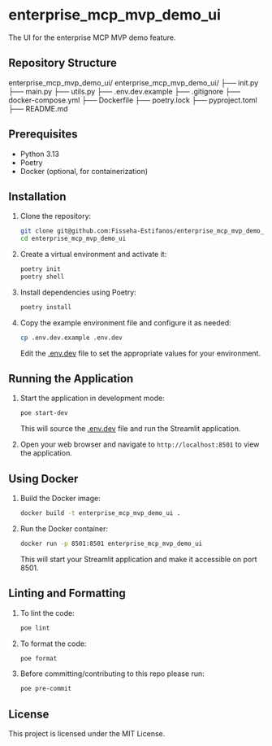 # enterprise_mcp_mvp_demo_ui

The UI for the enterprise MCP MVP demo feature.

## Repository Structure
enterprise_mcp_mvp_demo_ui/
    enterprise_mcp_mvp_demo_ui/
        ├── init.py
        ├── main.py
        ├── utils.py 
    ├── .env.dev.example
    ├── .gitignore 
    ├── docker-compose.yml
    ├── Dockerfile
    ├── poetry.lock
    ├── pyproject.toml
    ├── README.md
    
## Prerequisites

- Python 3.13
- Poetry
- Docker (optional, for containerization)

## Installation

1. Clone the repository:

    ```sh
    git clone git@github.com:Fisseha-Estifanos/enterprise_mcp_mvp_demo_ui.git
    cd enterprise_mcp_mvp_demo_ui
    ```

2. Create a virtual environment and activate it:

    ```sh
    poetry init
    poetry shell
    ```

3. Install dependencies using Poetry:

    ```sh
    poetry install
    ```

4. Copy the example environment file and configure it as needed:

    ```sh
    cp .env.dev.example .env.dev
    ```

    Edit the [.env.dev](http://_vscodecontentref_/1) file to set the appropriate values for your environment.

## Running the Application

1. Start the application in development mode:

    ```sh
    poe start-dev
    ```

    This will source the [.env.dev](http://_vscodecontentref_/2) file and run the Streamlit application.

2. Open your web browser and navigate to `http://localhost:8501` to view the application.

## Using Docker

1. Build the Docker image:

    ```sh
    docker build -t enterprise_mcp_mvp_demo_ui .
    ```

2. Run the Docker container:

    ```sh
    docker run -p 8501:8501 enterprise_mcp_mvp_demo_ui
    ```

    This will start your Streamlit application and make it accessible on port 8501.

## Linting and Formatting

1. To lint the code:

    ```sh
    poe lint
    ```

2. To format the code:

    ```sh
    poe format
    ```


3. Before committing/contributing to this repo please run:

    ```sh
    poe pre-commit
    ```

## License

This project is licensed under the MIT License.
